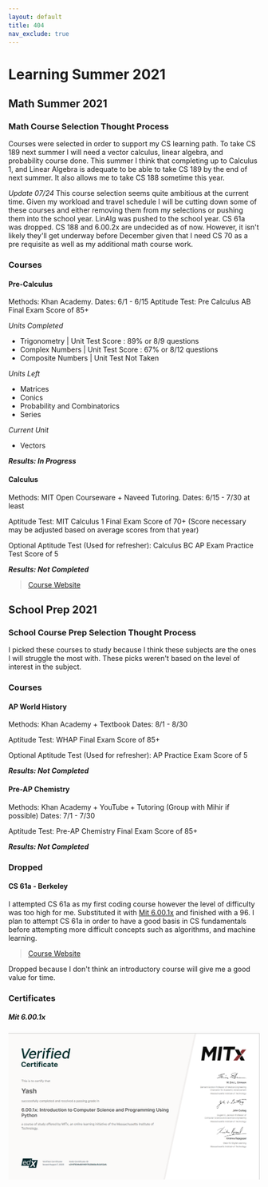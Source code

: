 ```yaml
---
layout: default
title: 404
nav_exclude: true
---
```

# Learning Summer 2021
## Math Summer 2021
### Math Course Selection Thought Process
Courses were selected in order to support my CS learning path. To take CS 189 next summer I will need a vector calculus, linear algebra, and probability course done. This summer I think that completing up to Calculus 1, and Linear Algebra is adequate to be able to take CS 189 by the end of next summer. It also allows me to take CS 188 sometime this year.

*Update 07/24*
This course selection seems quite ambitious at the current time. Given my workload and travel schedule I will be cutting down some of these courses and either removing them from my selections or pushing them into the school year. LinAlg was pushed to the school year. CS 61a was dropped. CS 188 and 6.00.2x are undecided as of now. However, it isn't likely they'll get underway before December given that I need CS 70 as a pre requisite as well as my additional math course work.


### Courses
#### Pre-Calculus
Methods: Khan Academy. Dates: 6/1 - 6/15
Aptitude Test: Pre Calculus AB Final Exam Score of 85+

*Units Completed*
- Trigonometry | Unit Test Score : 89% or 8/9 questions
- Complex Numbers | Unit Test Score : 67% or 8/12 questions
- Composite Numbers | Unit Test Not Taken

*Units Left*
- Matrices
- Conics
- Probability and Combinatorics
- Series


*Current Unit*
- Vectors

***Results: In Progress***
    
#### Calculus
Methods: MIT Open Courseware + Naveed Tutoring. Dates: 6/15 - 7/30 at least

Aptitude Test: MIT Calculus 1 Final Exam Score of 70+ (Score necessary may be adjusted based on average scores from that year)

Optional Aptitude Test (Used for refresher): Calculus BC AP Exam Practice Test Score of 5

***Results: Not Completed***

> [Course Website](https://ocw.mit.edu/courses/mathematics/18-01sc-single-variable-calculus-fall-2010/)

## School Prep 2021
### School Course Prep Selection Thought Process
I picked these courses to study because I think these subjects are the ones I will struggle the most with. These picks weren't based on the level of interest in the subject.

### Courses
#### AP World History
Methods: Khan Academy + Textbook Dates: 8/1 - 8/30

Aptitude Test: WHAP Final Exam Score of 85+

Optional Aptitude Test (Used for refresher): AP Practice Exam Score of 5

***Results: Not Completed***

#### Pre-AP Chemistry

Methods: Khan Academy + YouTube + Tutoring (Group with Mihir if possible) Dates: 7/1 - 7/30

Aptitude Test: Pre-AP Chemistry Final Exam Score of 85+

***Results: Not Completed***

### Dropped
#### CS 61a - Berkeley
I attempted CS 61a as my first coding course however the level of difficulty was too high for me. Substituted it with [Mit 6.00.1x](https://www.edx.org/course/introduction-to-computer-science-and-programming-7) and finished with a 96. I plan to attempt CS 61a in order to have a good basis in CS fundamentals before attempting more difficult concepts such as algorithms, and machine learning.
> [Course Website]([https://inst.eecs.berkeley.edu/~cs61a/fa18/](https://inst.eecs.berkeley.edu/~cs61a/fa18/))

Dropped because I don't think an introductory course will give me a good value for time.

### Certificates
##### Mit 6.00.1x 

![6.00.1x_cert](../../images/6.00.1x_cert.png)

